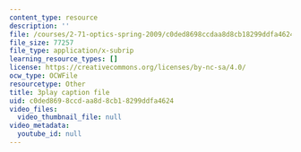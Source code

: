 ```yaml
---
content_type: resource
description: ''
file: /courses/2-71-optics-spring-2009/c0ded8698ccdaa8d8cb18299ddfa4624_LDlGKU0ryQ8.srt
file_size: 77257
file_type: application/x-subrip
learning_resource_types: []
license: https://creativecommons.org/licenses/by-nc-sa/4.0/
ocw_type: OCWFile
resourcetype: Other
title: 3play caption file
uid: c0ded869-8ccd-aa8d-8cb1-8299ddfa4624
video_files:
  video_thumbnail_file: null
video_metadata:
  youtube_id: null
---
```

